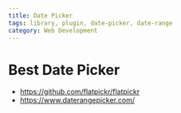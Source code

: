 ```yaml
---
title: Date Picker
tags: library, plugin, date-picker, date-range
category: Web Development
---
```


# Best Date Picker 
- https://github.com/flatpickr/flatpickr
- https://www.daterangepicker.com/
